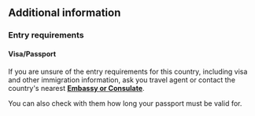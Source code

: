 ## Additional information

### **Entry requirements**

#### **Visa/Passport**

If you are unsure of the entry requirements for this country, including visa and other immigration information, ask you travel agent or contact the country's nearest [**Embassy or Consulate**](/en/dfa/embassies-in-ireland/).

You can also check with them how long your passport must be valid for.